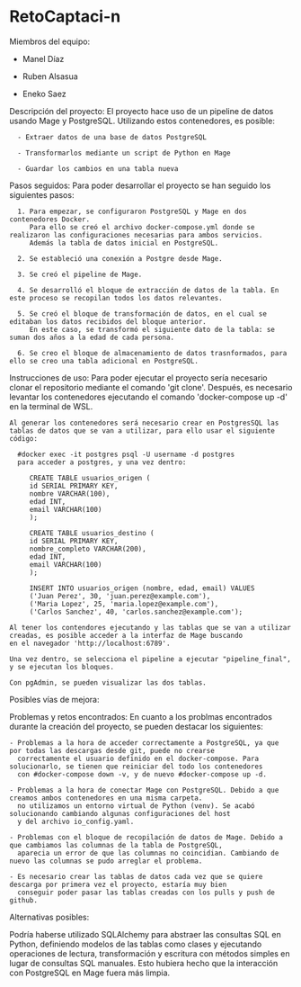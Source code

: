 # RetoCaptaci-n
 Miembros del equipo:
 
  - Manel Díaz

  - Ruben Alsasua

  - Eneko Saez

 Descripción del proyecto:
    El proyecto hace uso de un pipeline de datos usando Mage y PostgreSQL. Utilizando estos contenedores, es posible:
    
      - Extraer datos de una base de datos PostgreSQL
      
      - Transformarlos mediante un script de Python en Mage 
      
      - Guardar los cambios en una tabla nueva

 Pasos seguidos:
    Para poder desarrollar el proyecto se han seguido los siguientes pasos: 

      1. Para empezar, se configuraron PostgreSQL y Mage en dos contenedores Docker. 
         Para ello se creó el archivo docker-compose.yml donde se realizaron las configuraciones necesarias para ambos servicios. 
         Además la tabla de datos inicial en PostgreSQL.
         
      2. Se estableció una conexión a Postgre desde Mage.

      3. Se creó el pipeline de Mage.

      4. Se desarrolló el bloque de extracción de datos de la tabla. En este proceso se recopilan todos los datos relevantes.

      5. Se creó el bloque de transformación de datos, en el cual se editaban los datos recibidos del bloque anterior. 
         En este caso, se transformó el siguiente dato de la tabla: se suman dos años a la edad de cada persona. 
         
      6. Se creo el bloque de almacenamiento de datos trasnformados, para ello se creo una tabla adicional en PostgreSQL. 

 Instrucciones de uso:
    Para poder ejecutar el proyecto sería necesario clonar el repositorio mediante el comando 'git clone'. Después, es necesario levantar los contenedores 
    ejecutando el comando 'docker-compose up -d' en la terminal de WSL. 
    
    Al generar los contenedores será necesario crear en PostgresSQL las tablas de datos que se van a utilizar, para ello usar el siguiente código:

      #docker exec -it postgres psql -U username -d postgres
      para acceder a postgres, y una vez dentro:

         CREATE TABLE usuarios_origen (
         id SERIAL PRIMARY KEY,
         nombre VARCHAR(100),
         edad INT,
         email VARCHAR(100)
         );

         CREATE TABLE usuarios_destino (
         id SERIAL PRIMARY KEY,
         nombre_completo VARCHAR(200),
         edad INT,
         email VARCHAR(100)
         );

         INSERT INTO usuarios_origen (nombre, edad, email) VALUES
         ('Juan Perez', 30, 'juan.perez@example.com'),
         ('Maria Lopez', 25, 'maria.lopez@example.com'),
         ('Carlos Sanchez', 40, 'carlos.sanchez@example.com');
    
    Al tener los contendores ejecutando y las tablas que se van a utilizar creadas, es posible acceder a la interfaz de Mage buscando 
    en el navegador 'http://localhost:6789'. 
    
    Una vez dentro, se selecciona el pipeline a ejecutar "pipeline_final", y se ejecutan los bloques.

    Con pgAdmin, se pueden visualizar las dos tablas.
    
 Posibles vías de mejora:

 Problemas y retos encontrados:
  En cuanto a los problmas encontrados durante la creación del proyecto, se pueden destacar los siguientes:
  
    - Problemas a la hora de acceder correctamente a PostgreSQL, ya que por todas las descargas desde git, puede no crearse 
      correctamente el usuario definido en el docker-compose. Para  solucionarlo, se tienen que reiniciar del todo los contenedores 
      con #docker-compose down -v, y de nuevo #docker-compose up -d.

    - Problemas a la hora de conectar Mage con PostgreSQL. Debido a que creamos ambos contenedores en una misma carpeta.
      no utilizamos un entorno virtual de Python (venv). Se acabó solucionando cambiando algunas configuraciones del host
      y del archivo io_config.yaml.

    - Problemas con el bloque de recopilación de datos de Mage. Debido a que cambiamos las columnas de la tabla de PostgreSQL, 
      aparecia un error de que las columnas no coincidian. Cambiando de nuevo las columnas se pudo arreglar el problema. 

    - Es necesario crear las tablas de datos cada vez que se quiere descarga por primera vez el proyecto, estaría muy bien 
      conseguir poder pasar las tablas creadas con los pulls y push de github.

 Alternativas posibles:

 Podría haberse utilizado SQLAlchemy para abstraer las consultas SQL en Python, definiendo modelos de las tablas como clases 
 y ejecutando operaciones de lectura, transformación y escritura con métodos simples en lugar de consultas SQL manuales. 
 Esto hubiera hecho que la interacción con PostgreSQL en Mage fuera más limpia.


